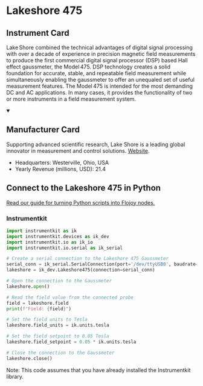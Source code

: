 
# Lakeshore 475

## Instrument Card

Lake Shore combined the technical advantages of digital signal processing with over a decade of experience in precision magnetic field measurements to produce the first commercial digital signal processor (DSP) based Hall effect gaussmeter, the Model 475. DSP technology creates a solid foundation for accurate, stable, and repeatable field measurement while simultaneously enabling the gaussmeter to offer an unequaled set of useful measurement features. The Model 475 is intended for the most demanding DC and AC applications. In many cases, it provides the functionality of two or more instruments in a field measurement system.

<details open>
<summary><h2>Manufacturer Card</h2></summary>
Supporting advanced scientific research, Lake Shore is a leading global innovator in measurement and control solutions. <a href=https://www.lakeshore.com/home>Website</a>.

<ul>
  <li>Headquarters: Westerville, Ohio, USA</li>
  <li>Yearly Revenue (millions, USD): 21.4</li>
</ul>
</details>

## Connect to the Lakeshore 475 in Python

[Read our guide for turning Python scripts into Flojoy nodes.](https://docs.flojoy.ai/custom-nodes/creating-custom-node/)


### Instrumentkit


```python
import instrumentkit as ik
import instrumentkit.devices as ik_dev
import instrumentkit.io as ik_io
import instrumentkit.io.serial as ik_serial

# Create a serial connection to the Lakeshore 475 Gaussmeter
serial_conn = ik_serial.SerialConnection(port='/dev/ttyUSB0', baudrate=9600)
lakeshore = ik_dev.Lakeshore475(connection=serial_conn)

# Open the connection to the Gaussmeter
lakeshore.open()

# Read the field value from the connected probe
field = lakeshore.field
print(f"Field: {field}")

# Set the field units to Tesla
lakeshore.field_units = ik.units.tesla

# Set the field setpoint to 0.05 Tesla
lakeshore.field_setpoint = 0.05 * ik.units.tesla

# Close the connection to the Gaussmeter
lakeshore.close()
```

Note: This code assumes that you have already installed the Instrumentkit library.

